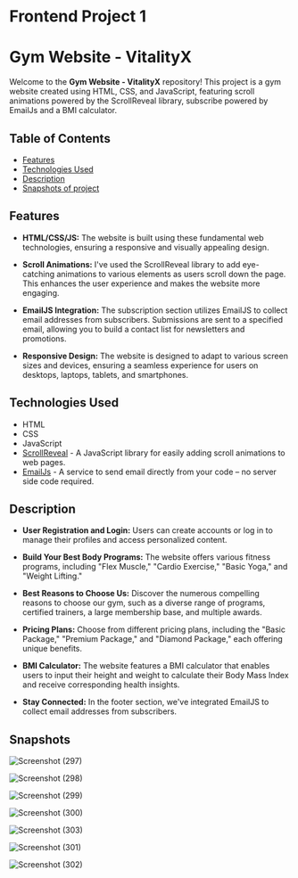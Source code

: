 # Frontend Project 1
# Gym Website - VitalityX

Welcome to the **Gym Website - VitalityX** repository! This project is a gym website created using HTML, CSS, and JavaScript, featuring scroll animations powered by the ScrollReveal library, subscribe powered by EmailJs and a BMI calculator.

## Table of Contents

- [Features](#features)
- [Technologies Used](#technologies-used)
- [Description](#description)
- [Snapshots of project](#snapshots)

## Features

- **HTML/CSS/JS:** The website is built using these fundamental web technologies, ensuring a responsive and visually appealing design.

- **Scroll Animations:** I've used the ScrollReveal library to add eye-catching animations to various elements as users scroll down the page. This enhances the user experience and makes the website more engaging.

- **EmailJS Integration:** The subscription section utilizes EmailJS to collect email addresses from subscribers. Submissions are sent to a specified email, allowing you to build a contact list for newsletters and promotions.

- **Responsive Design:** The website is designed to adapt to various screen sizes and devices, ensuring a seamless experience for users on desktops, laptops, tablets, and smartphones.

## Technologies Used

- HTML
- CSS
- JavaScript
- [ScrollReveal](https://scrollrevealjs.org/) - A JavaScript library for easily adding scroll animations to web pages.
- [EmailJs](https://www.emailjs.com/) - A service to send email directly from your code – no server side code required.

## Description
- **User Registration and Login:** Users can create accounts or log in to manage their profiles and access personalized content.

- **Build Your Best Body Programs:** The website offers various fitness programs, including "Flex Muscle," "Cardio Exercise," "Basic Yoga," and "Weight Lifting."

- **Best Reasons to Choose Us:** Discover the numerous compelling reasons to choose our gym, such as a diverse range of programs, certified trainers, a large membership base, and multiple awards.

- **Pricing Plans:** Choose from different pricing plans, including the "Basic Package," "Premium Package," and "Diamond Package," each offering unique benefits.

- **BMI Calculator:** The website features a BMI calculator that enables users to input their height and weight to calculate their Body Mass Index and receive corresponding health insights.

- **Stay Connected:** In the footer section, we've integrated EmailJS to collect email addresses from subscribers.

## Snapshots

![Screenshot (297)](https://github.com/TanviSharma2104/Frontend_project1/assets/101709149/34329712-bc1f-4728-86ff-6e6140a7046e)

![Screenshot (298)](https://github.com/TanviSharma2104/Frontend_project1/assets/101709149/d54b7118-7355-43ca-9687-98044dfabb18)

![Screenshot (299)](https://github.com/TanviSharma2104/Frontend_project1/assets/101709149/923ba388-55aa-424a-9652-4ec5c16ffe2c)

![Screenshot (300)](https://github.com/TanviSharma2104/Frontend_project1/assets/101709149/304f78ea-88e4-418e-99ca-d91190c57920)

![Screenshot (303)](https://github.com/TanviSharma2104/Frontend_project1/assets/101709149/414dccf5-e694-448c-84ff-40dda8d3b679)

![Screenshot (301)](https://github.com/TanviSharma2104/Frontend_project1/assets/101709149/557ff362-644c-4bc7-8c77-4ea71e1b641b)

![Screenshot (302)](https://github.com/TanviSharma2104/Frontend_project1/assets/101709149/453c854c-ea0b-439d-9dd9-468ca7d2d4b2)

